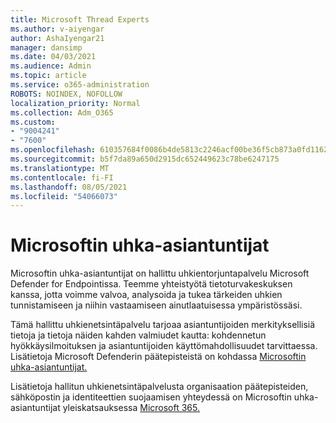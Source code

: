 ```yaml
---
title: Microsoft Thread Experts
ms.author: v-aiyengar
author: AshaIyengar21
manager: dansimp
ms.date: 04/03/2021
ms.audience: Admin
ms.topic: article
ms.service: o365-administration
ROBOTS: NOINDEX, NOFOLLOW
localization_priority: Normal
ms.collection: Adm_O365
ms.custom:
- "9004241"
- "7600"
ms.openlocfilehash: 610357684f0086b4de5813c2246acf00be36f5cb873a0fd1162b00fd0e57eb42
ms.sourcegitcommit: b5f7da89a650d2915dc652449623c78be6247175
ms.translationtype: MT
ms.contentlocale: fi-FI
ms.lasthandoff: 08/05/2021
ms.locfileid: "54066073"
---
```

# <a name="microsoft-threat-experts"></a>Microsoftin uhka-asiantuntijat

Microsoftin uhka-asiantuntijat on hallittu uhkientorjuntapalvelu Microsoft Defender for Endpointissa.  Teemme yhteistyötä tietoturvakeskuksen kanssa, jotta voimme valvoa, analysoida ja tukea tärkeiden uhkien tunnistamiseen ja niihin vastaamiseen ainutlaatuisessa ympäristössäsi.

Tämä hallittu uhkienetsintäpalvelu tarjoaa asiantuntijoiden merkityksellisiä tietoja ja tietoja näiden kahden valmiudet kautta: kohdennetun hyökkäysilmoituksen ja asiantuntijoiden käyttömahdollisuudet tarvittaessa. Lisätietoja Microsoft Defenderin päätepisteistä on kohdassa [Microsoftin uhka-asiantuntijat.]( https://docs.microsoft.com/microsoft-365/security/defender-endpoint/microsoft-threat-experts)

Lisätietoja hallitun uhkienetsintäpalvelusta organisaation päätepisteiden, sähköpostin ja identiteettien suojaamisen yhteydessä on Microsoftin uhka-asiantuntijat yleiskatsauksessa [Microsoft 365.](https://docs.microsoft.com/microsoft-365/security/mtp/microsoft-threat-experts?view=o365-worldwide)
